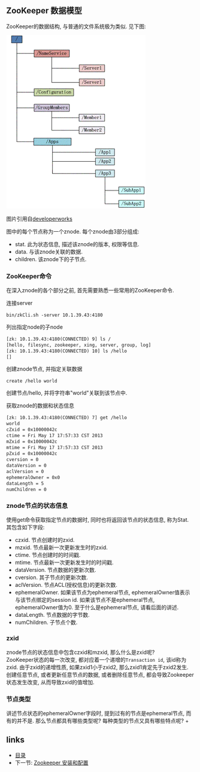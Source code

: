ZooKeeper  数据模型
----

ZooKeeper的数据结构, 与普通的文件系统极为类似. 见下图:

![ZooKeeper数据结构](./model.jpg)

图片引用自[developerworks](http://www.ibm.com/developerworks/cn/opensource/os-cn-zookeeper/)

图中的每个节点称为一个znode. 每个znode由3部分组成:
- stat. 此为状态信息, 描述该znode的版本, 权限等信息.
- data. 与该znode关联的数据.
- children. 该znode下的子节点.

### ZooKeeper命令
在深入znode的各个部分之前, 首先需要熟悉一些常用的ZooKeeper命令.

连接server  
```
bin/zkCli.sh -server 10.1.39.43:4180
```

列出指定node的子node  
```
[zk: 10.1.39.43:4180(CONNECTED) 9] ls /
[hello, filesync, zookeeper, xing, server, group, log]
[zk: 10.1.39.43:4180(CONNECTED) 10] ls /hello
[]
```

创建znode节点, 并指定关联数据  
```
create /hello world
```
创建节点/hello, 并将字符串"world"关联到该节点中.

获取znode的数据和状态信息  
```
[zk: 10.1.39.43:4180(CONNECTED) 7] get /hello
world
cZxid = 0x10000042c
ctime = Fri May 17 17:57:33 CST 2013
mZxid = 0x10000042c
mtime = Fri May 17 17:57:33 CST 2013
pZxid = 0x10000042c
cversion = 0
dataVersion = 0
aclVersion = 0
ephemeralOwner = 0x0
dataLength = 5
numChildren = 0
```

### znode节点的状态信息
使用get命令获取指定节点的数据时, 同时也将返回该节点的状态信息, 称为Stat. 其包含如下字段:
+ czxid. 节点创建时的zxid.
+ mzxid. 节点最新一次更新发生时的zxid.
+ ctime. 节点创建时的时间戳.
+ mtime. 节点最新一次更新发生时的时间戳.
+ dataVersion. 节点数据的更新次数.
+ cversion. 其子节点的更新次数.
+ aclVersion. 节点ACL(授权信息)的更新次数.
+ ephemeralOwner. 如果该节点为ephemeral节点, ephemeralOwner值表示与该节点绑定的session id. 如果该节点不是ephemeral节点, ephemeralOwner值为0. 至于什么是ephemeral节点, 请看后面的讲述.
+ dataLength. 节点数据的字节数.
+ numChildren. 子节点个数.

### zxid
znode节点的状态信息中包含czxid和mzxid, 那么什么是zxid呢?  
ZooKeeper状态的每一次改变, 都对应着一个递增的`Transaction id`, 该id称为zxid. 由于zxid的递增性质, 如果zxid1小于zxid2, 那么zxid1肯定先于zxid2发生. 创建任意节点, 或者更新任意节点的数据, 或者删除任意节点, 都会导致Zookeeper状态发生改变, 从而导致zxid的值增加.

### 节点类型
讲述节点状态的ephemeralOwner字段时, 提到过有的节点是ephemeral节点, 而有的并不是. 那么节点都具有哪些类型呢? 每种类型的节点又具有哪些特点呢?
+ 















links
-----
+ [目录](../zookeeper)
+ 下一节: [Zookeeper  安装和配置](Zookeeper--安装和配置.md)
